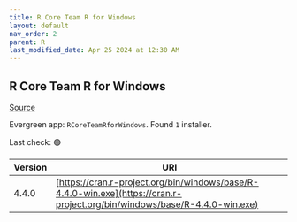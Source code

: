 ```yaml
---
title: R Core Team R for Windows
layout: default
nav_order: 2
parent: R
last_modified_date: Apr 25 2024 at 12:30 AM
---
```


## R Core Team R for Windows

[Source](https://cran.r-project.org/bin/windows/base/)

Evergreen app: `RCoreTeamRforWindows`. Found `1` installer.

Last check: 🟢

| Version | URI                                                                                                                        |
| ------- | -------------------------------------------------------------------------------------------------------------------------- |
| 4.4.0   | [https://cran.r-project.org/bin/windows/base/R-4.4.0-win.exe](https://cran.r-project.org/bin/windows/base/R-4.4.0-win.exe) |
